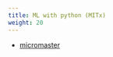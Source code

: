 ```yaml
---
title: ML with python (MITx)
weight: 20
---
```


- [micromaster](https://courses.edx.org/dashboard/programs/98ed1558-ab27-46d6-9d98-31b32fb3f592/)